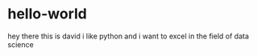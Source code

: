 # hello-world

hey there this is david 
i like python and i want to excel in the field of data science
